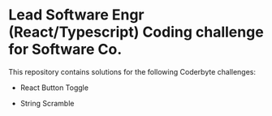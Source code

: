 
# Lead Software Engr (React/Typescript) Coding challenge for Software Co.

This repository contains solutions for the following Coderbyte challenges:

- React Button Toggle

- String Scramble